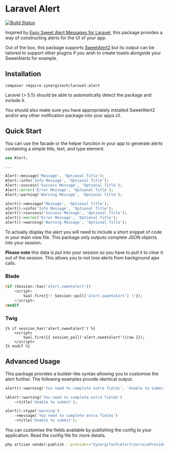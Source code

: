 # Laravel Alert

[![Build Status](https://travis-ci.org/SynergiTech/laravel-alert.svg?branch=master)](https://travis-ci.org/SynergiTech/laravel-alert)

Inspired by [Easy Sweet Alert Messages for Laravel](https://github.com/uxweb/sweet-alert), this package provides a way of constructing alerts for the UI of your app.

Out of the box, this package supports [SweetAlert2](https://sweetalert2.github.io/) but its output can be tailored to support other plugins if you wish to create toasts alongside your SweetAlerts for example.

## Installation

```
composer require synergitech/laravel-alert
```

Laravel (> 5.5) should be able to automatically detect the package and include it.

You should also make sure you have appropriately installed SweetAlert2 and/or any other notification package into your apps UI.

## Quick Start

You can use the facade or the helper function in your app to generate alerts containing a simple title, text, and type element.

```php
use Alert;

...

Alert::message('Message', 'Optional Title');
Alert::info('Info Message', 'Optional Title');
Alert::success('Success Message', 'Optional Title');
Alert::error('Error Message', 'Optional Title');
Alert::warning('Warning Message', 'Optional Title');
```

```php
alert()->message('Message', 'Optional Title');
alert()->info('Info Message', 'Optional Title');
alert()->success('Success Message', 'Optional Title');
alert()->error('Error Message', 'Optional Title');
alert()->warning('Warning Message', 'Optional Title');
```

To actually display the alert you will need to include a short snippet of code in your main view file. This package only outputs complete JSON objects into your session.

**Please note** this data is _put_ into your session so you have to _pull_ it to clear it out of the session. This allows you to not lose alerts from background ajax calls.

### Blade
```php
@if (Session::has('alert.sweetalert'))
    <script>
        Swal.fire({!! Session::pull('alert.sweetalert') !!});
    </script>
@endif
```

### Twig
```twig
{% if session_has('alert.sweetalert') %}
    <script>
        Swal.fire({{ session_pull('alert.sweetalert')|raw }});
    </script>
{% endif %}
```

## Advanced Usage

This package provides a builder-like syntax allowing you to customise the alert further. The following examples provide identical output.

```php
alert()->warning('You need to complete extra fields', 'Unable to submit');

\Alert::warning('You need to complete extra fields')
    ->title('Unable to submit');

alert()->type('warning')
    ->message('You need to complete extra fields')
    ->title('Unable to submit');
```

You can customise the fields available by publishing the config to your application. Read the config file for more details.

```sh
php artisan vendor:publish --provider="SynergiTech\Alert\ServiceProvider"
```
